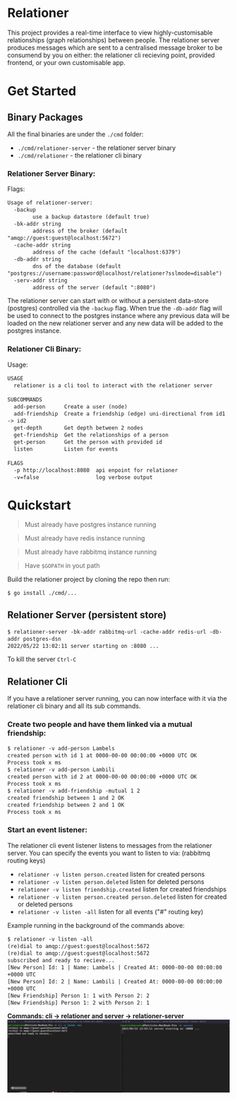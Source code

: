 # Relationer
This project provides a real-time interface to view highly-customisable relationships (graph relationships) between people. The relationer server produces messages which are sent to a centralised message broker to be consumend by you on either: the relationer cli recieving point, provided frontend, or your own customisable app.

# Get Started
## Binary Packages
All the final binaries are under the `./cmd` folder:
- `./cmd/relationer-server` - the relationer server binary
- `./cmd/relationer` - the relationer cli binary
### Relationer Server Binary:
Flags:
```
Usage of relationer-server:
  -backup
        use a backup datastore (default true)
  -bk-addr string
        address of the broker (default "amqp://guest:guest@localhost:5672")
  -cache-addr string
        address of the cache (default "localhost:6379")
  -db-addr string
        dns of the database (default "postgres://username:password@localhost/relationer?sslmode=disable")
  -serv-addr string
        address of the server (default ":8080")
```
The relationer server can start with or without a persistent data-store (postgres) controlled via the `-backup` flag. When true the `-db-addr` flag will be used to connect to the postgres instance where any previous data will be loaded on the new relationer server and any new data will be added to the postgres instance.
### Relationer Cli Binary:
Usage:
```
USAGE
  relationer is a cli tool to interact with the relationer server

SUBCOMMANDS
  add-person      Create a user (node)
  add-friendship  Create a friendship (edge) uni-directional from id1 -> id2
  get-depth       Get depth between 2 nodes
  get-friendship  Get the relationships of a person
  get-person      Get the person with provided id
  listen          Listen for events

FLAGS
  -p http://localhost:8080  api enpoint for relationer
  -v=false                  log verbose output
```

# Quickstart
> Must already have postgres instance running

> Must already have redis instance running

> Must already have rabbitmq instance running

> Have `$GOPATH` in yout path

Build the relationer project by cloning the repo then run:
```
$ go install ./cmd/...
```

## Relationer Server (persistent store)
```
$ relationer-server -bk-addr rabbitmq-url -cache-addr redis-url -db-addr postgres-dsn
2022/05/22 13:02:11 server starting on :8080 ...
```
To kill the server `Ctrl-C`

## Relationer Cli
If you have a relationer server running, you can now interface with it via the relationer cli binary and all its sub commands.
### Create two people and have them linked via a mutual friendship:
```
$ relationer -v add-person Lambels
created person with id 1 at 0000-00-00 00:00:00 +0000 UTC OK
Process took x ms
$ relationer -v add-person Lambili
created person with id 2 at 0000-00-00 00:00:00 +0000 UTC OK
Process took x ms
$ relationer -v add-friendship -mutual 1 2
created friendship between 1 and 2 OK
created friendship between 2 and 1 OK
Process took x ms
```
### Start an event listener:
The relationer cli event listener listens to messages from the relationer server.
You can specify the events you want to listen to via: (rabbitmq routing keys)
- `relationer -v listen person.created` listen for created persons
- `relationer -v listen person.deleted` listen for deleted persons
- `relationer -v listen friendship.created` listen for created friendships
- `relationer -v listen person.created person.deleted` listen for created or deleted persons
- `relationer -v listen -all` listen for all events ("#" routing key)
  
Example running in the background of the commands above:
```
$ relationer -v listen -all
(re)dial to amqp://guest:guest@localhost:5672
(re)dial to amqp://guest:guest@localhost:5672
subscribed and ready to recieve...
[New Person] Id: 1 | Name: Lambels | Created At: 0000-00-00 00:00:00 +0000 UTC
[New Person] Id: 2 | Name: Lambili | Created At: 0000-00-00 00:00:00 +0000 UTC
[New Friendship] Person 1: 1 with Person 2: 2
[New Friendship] Person 1: 2 with Person 2: 1
```

**Commands: cli -> relationer and server -> relationer-server**
![demo giphy](demo.gif)
